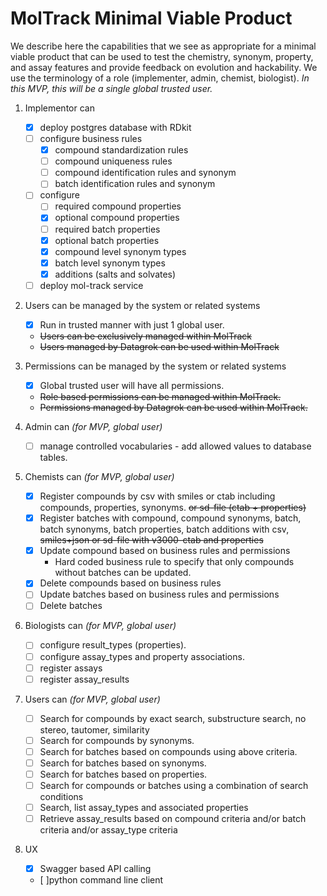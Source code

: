 # MolTrack Minimal Viable Product

We describe here the capabilities that we see as appropriate for a minimal viable product that can be used to test the chemistry, synonym, property, and assay features and provide feedback on evolution and hackability.  We use the terminology of a role (implementer, admin, chemist, biologist).  *In this MVP, this will be a single global trusted user.*

1. Implementor can
    - [x] deploy postgres database with RDkit
    - [ ] configure business rules
        - [x] compound standardization rules
        - [ ] compound uniqueness rules
        - [ ] compound identification rules and synonym
        - [ ] batch identification rules and synonym
    - [ ] configure
        - [ ] required compound properties
        - [x] optional compound properties
        - [ ] required batch properties
        - [x] optional batch properties
        - [x] compound level synonym types
        - [x] batch level synonym types
        - [x] additions (salts and solvates)
    - [ ] deploy mol-track service

2. Users can be managed by the system or related systems
    - [x] Run in trusted manner with just 1 global user.
    - ~~Users can be exclusively managed within MolTrack~~
    - ~~Users managed by Datagrok can be used within MolTrack~~

3. Permissions can be managed by the system or related systems
    - [x] Global trusted user will have all permissions.
    - ~~Role based permissions can be managed within MolTrack.~~
    - ~~Permissions managed by Datagrok can be used within MolTrack.~~

4. Admin can *(for MVP, global user)*
    - [ ] manage controlled vocabularies - add allowed values to database tables.

5. Chemists can *(for MVP, global user)*
    - [x] Register compounds by csv with smiles or ctab including compounds, properties, synonyms. ~~or sd-file (ctab + properties)~~
    - [x] Register batches  with compound, compound synonyms, batch, batch synonyms, batch properties, batch additions with csv, ~~smiles+json or sd-file with v3000-ctab and properties~~
    - [x] Update compound based on business rules and permissions
      - Hard coded business rule to specify that only compounds without batches can be updated.
    - [x] Delete compounds based on business rules
    - [ ] Update batches based on business rules and permissions
    - [ ] Delete batches

6. Biologists can *(for MVP, global user)*
    - [ ] configure result_types (properties).
    - [ ] configure assay_types and property associations.
    - [ ] register assays
    - [ ] register assay_results

7. Users can *(for MVP, global user)*
    - [ ] Search for compounds by exact search, substructure search, no stereo, tautomer, similarity
    - [ ] Search for compounds by synonyms.
    - [ ] Search for batches based on compounds using above criteria.
    - [ ] Search for batches based on synonyms.
    - [ ] Search for batches based on properties.
    - [ ] Search for compounds or batches using a combination of search conditions
    - [ ] Search, list assay_types and associated properties
    - [ ] Retrieve assay_results based on compound criteria and/or batch criteria and/or assay_type criteria

8. UX
    - [x] Swagger based API calling
    - [ ]python command line client
